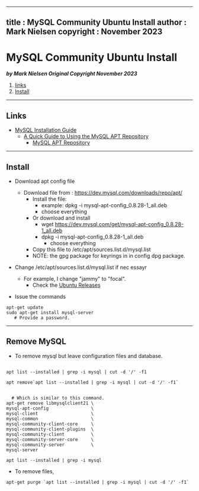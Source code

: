 
---
title : MySQL Community Ubuntu Install
author : Mark Nielsen
copyright : November 2023
---


MySQL Community Ubuntu Install
==============================

_**by Mark Nielsen
Original Copyright November 2023**_

1. [links](#links)
2. [Install](#install)

* * *
<a name=Link></a>Links
-----

* [MySQL Installation Guide](https://dev.mysql.com/doc/mysql-installation-excerpt/8.0/en/)
    * [A Quick Guide to Using the MySQL APT Repository](https://dev.mysql.com/doc/mysql-apt-repo-quick-guide/en/)
        * [ MySQL APT Repository](https://dev.mysql.com/downloads/repo/apt/)



* * *
<a name=install></a>Install
-----

* Download apt config file
    * Download file from : https://dev.mysql.com/downloads/repo/apt/
        * Install the file:
            * example: dpkg -i mysql-apt-config_0.8.28-1_all.deb
	        * choose everything
        * Or download and install
            * wget https://dev.mysql.com/get/mysql-apt-config_0.8.28-1_all.deb
            * dpkg -i mysql-apt-config_0.8.28-1_all.deb
               * choose everything
        * Copy this file to /etc/apt/sources.list.d/mysql.list
	    * NOTE: the gpg package for keyrings in in config dpg package. 
* Change /etc/apt/sources.list.d/mysql.list if nec essayr
    * For example, I change "jammy" to "focal".
        * Check the [Ubuntu Releases](https://wiki.ubuntu.com/Releases)
	
* Issue the commands

```
apt-get update
sudo apt-get install mysql-server
   # Provide a password. 
```


* * *
<a name=remove></a>Remove MySQL
-----

* To remove mysql but leave configuration files and database.
```

apt list --installed | grep -i mysql | cut -d '/' -f1

apt remove`apt list --installed | grep -i mysql | cut -d '/' -f1`


  # Which is similar to this command. 
apt-get remove libmysqlclient21 \
mysql-apt-config                \
mysql-client                    \
mysql-common                    \
mysql-community-client-core     \
mysql-community-client-plugins  \  
mysql-community-client          \
mysql-community-server-core     \
mysql-community-server          \
mysql-server

apt list --installed | grep -i mysql

```
* To remove files,
```
apt-get purge `apt list --installed | grep -i mysql | cut -d '/' -f1`

```

